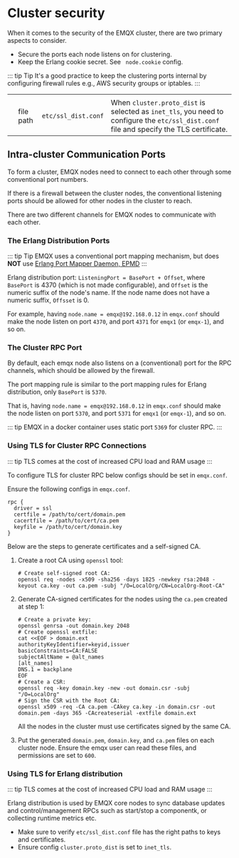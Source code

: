 # Cluster security

When it comes to the security of the EMQX cluster, there are two primary aspects to consider.

* Secure the ports each node listens on for clustering.
* Keep the Erlang cookie secret. See ` node.cookie` config.

::: tip Tip
It's a good practice to keep the clustering ports internal by configuring firewall rules e.g., AWS security groups or iptables.
:::

|      |           |                     |                                                              |
| ---- | --------- | ------------------- | ------------------------------------------------------------ |
|      |           |                     |                                                              |
|      | file path | `etc/ssl_dist.conf` | When `cluster.proto_dist` is selected as `inet_tls`, you need to configure the `etc/ssl_dist.conf` file and specify the TLS certificate. |

## Intra-cluster Communication Ports

To form a cluster, EMQX nodes need to connect to each other through some conventional port numbers.

If there is a firewall between the cluster nodes, the conventional listening ports should be allowed for other nodes in the cluster to reach.

There are two different channels for EMQX nodes to communicate with each other.

### The Erlang Distribution Ports

::: tip Tip
EMQX uses a conventional port mapping mechanism, but does **NOT** use [Erlang Port Mapper Daemon, EPMD](https://www.erlang.org/doc/man/epmd.html)
:::

Erlang distribution port: `ListeningPort = BasePort + Offset`, where `BasePort` is 4370 (which is not made configurable), and `Offset` is the numeric suffix of the node's name. If the node name does not have a numeric suffix, `Offsset` is 0.

For example, having `node.name = emqx@192.168.0.12` in `emqx.conf` should make the node listen on port `4370`, and port  `4371` for `emqx1` (or `emqx-1`), and so on.

### The Cluster RPC Port

By default, each emqx node also listens on a (conventional) port for the RPC channels, which should be allowed by the firewall.

The port mapping rule is similar to the port mapping rules for Erlang distribution, only `BasePort` is `5370`.

That is, having `node.name = emqx@192.168.0.12` in `emqx.conf` should make the node listen on port `5370`, and port `5371` for `emqx1` (or `emqx-1`), and so on.

::: tip
EMQX in a docker container uses static port `5369` for cluster RPC.
:::

### Using TLS for Cluster RPC Connections

::: tip
TLS comes at the cost of increased CPU load and RAM usage
:::

To configure TLS for cluster RPC below configs should be set in `emqx.conf`.

Ensure the following configs in `emqx.conf`.

```
rpc {
  driver = ssl
  certfile = /path/to/cert/domain.pem
  cacertfile = /path/to/cert/ca.pem
  keyfile = /path/to/cert/domain.key
}
```

Below are the steps to generate certificates and a self-signed CA.

1. Create a root CA using `openssl` tool:

   ```
   # Create self-signed root CA:
   openssl req -nodes -x509 -sha256 -days 1825 -newkey rsa:2048 -keyout ca.key -out ca.pem -subj "/O=LocalOrg/CN=LocalOrg-Root-CA"
   ```

2. Generate CA-signed certificates for the nodes using the `ca.pem` created at step 1:

   ```
   # Create a private key:
   openssl genrsa -out domain.key 2048
   # Create openssl extfile:
   cat <<EOF > domain.ext
   authorityKeyIdentifier=keyid,issuer
   basicConstraints=CA:FALSE
   subjectAltName = @alt_names
   [alt_names]
   DNS.1 = backplane
   EOF
   # Create a CSR:
   openssl req -key domain.key -new -out domain.csr -subj "/O=LocalOrg"
   # Sign the CSR with the Root CA:
   openssl x509 -req -CA ca.pem -CAkey ca.key -in domain.csr -out domain.pem -days 365 -CAcreateserial -extfile domain.ext
   ```
   All the nodes in the cluster must use certificates signed by the same CA.

3. Put the generated `domain.pem`, `domain.key`, and `ca.pem` files on each cluster node.
   Ensure the emqx user can read these files, and permissions are set to `600`.

### Using TLS for Erlang distribution

::: tip
TLS comes at the cost of increased CPU load and RAM usage
:::

Erlang distribution is used by EMQX core nodes to sync database updates
and control/management RPCs such as start/stop a componentk, or collecting runtime metrics etc.

* Make sure to verify `etc/ssl_dist.conf` file has the right paths to keys and certificates.
* Ensure config `cluster.proto_dist` is set to `inet_tls`.
